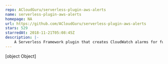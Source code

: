 ```yaml
---
repo: ACloudGuru/serverless-plugin-aws-alerts
name: serverless-plugin-aws-alerts
homepage: NA
url: https://github.com/ACloudGuru/serverless-plugin-aws-alerts
stars: 529
starredAt: 2018-11-21T05:08:45Z
description: |-
    A Serverless Framework plugin that creates CloudWatch alarms for functions.
---
```


[object Object]
